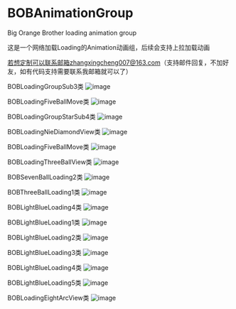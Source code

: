 # BOBAnimationGroup
Big Orange Brother loading animation group

这是一个网络加载Loading的Animation动画组，后续会支持上拉加载动画 

若想定制可以联系邮箱zhangxingcheng007@163.com（支持邮件回复，不加好友，如有代码支持需要联系我邮箱就可以了）

BOBLoadingGroupSub3类
![image](https://raw.githubusercontent.com/Tuzki007/BOBAnimationGroup/master/BOBAnimationGroup/BOBLoadingGroupSub3GIF.gif)

BOBLoadingFiveBallMove类
![image](https://raw.githubusercontent.com/Tuzki007/BOBAnimationGroup/master/BOBAnimationGroup/BOBLoadingFiveBallMoveGIF.gif)

BOBLoadingGroupStarSub4类
![image](https://raw.githubusercontent.com/Tuzki007/BOBAnimationGroup/master/BOBAnimationGroup/BOBLoadingGroupStarSub4GIF.gif)

BOBLoadingNieDiamondView类
![image](https://raw.githubusercontent.com/Tuzki007/BOBAnimationGroup/master/BOBAnimationGroup/BOBLoadingNieDiamondViewGif.gif)

BOBLoadingFiveBallMove类
![image](https://raw.githubusercontent.com/Tuzki007/BOBAnimationGroup/master/BOBAnimationGroup/BOBLoadingFiveBallMoveGIF.gif)

BOBLoadingThreeBallView类
![image](https://raw.githubusercontent.com/Tuzki007/BOBAnimationGroup/master/BOBAnimationGroup/BOBLoadingThreeBallViewGIF.gif)

BOBSevenBallLoading2类
![image](https://raw.githubusercontent.com/Tuzki007/BOBAnimationGroup/master/BOBAnimationGroup/BOBSevenBallLoading2GIF.gif)

BOBThreeBallLoading1类
![image](https://raw.githubusercontent.com/Tuzki007/BOBAnimationGroup/master/BOBAnimationGroup/BOBThreeBallLoading1GIF.gif)

BOBLightBlueLoading4类
![image](https://raw.githubusercontent.com/Tuzki007/BOBAnimationGroup/master/BOBAnimationGroup/BOBLightBlueLoading4GIF.gif)

BOBLightBlueLoading1类
![image](https://raw.githubusercontent.com/Tuzki007/BOBAnimationGroup/master/BOBAnimationGroup/BOBLightBlueLoading1GIF.gif)

BOBLightBlueLoading2类
![image](https://raw.githubusercontent.com/Tuzki007/BOBAnimationGroup/master/BOBAnimationGroup/BOBLightBlueLoading2GIF.gif)

BOBLightBlueLoading3类
![image](https://raw.githubusercontent.com/Tuzki007/BOBAnimationGroup/master/BOBAnimationGroup/BOBLightBlueLoading3GIF.gif)

BOBLightBlueLoading4类
![image](https://raw.githubusercontent.com/Tuzki007/BOBAnimationGroup/master/BOBAnimationGroup/BOBLightBlueLoading4GIF.gif)

BOBLightBlueLoading5类
![image](https://raw.githubusercontent.com/Tuzki007/BOBAnimationGroup/master/BOBAnimationGroup/BOBLightBlueLoading5GIF.gif)

BOBLoadingEightArcView类
![image](https://raw.githubusercontent.com/Tuzki007/BOBAnimationGroup/master/BOBAnimationGroup/BOBLoadingEightArcViewGIF.gif)






